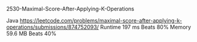 2530-Maximal-Score-After-Applying-K-Operations

Java
https://leetcode.com/problems/maximal-score-after-applying-k-operations/submissions/874752093/
Runtime
197 ms
Beats
80%
Memory
59.6 MB
Beats
40%
